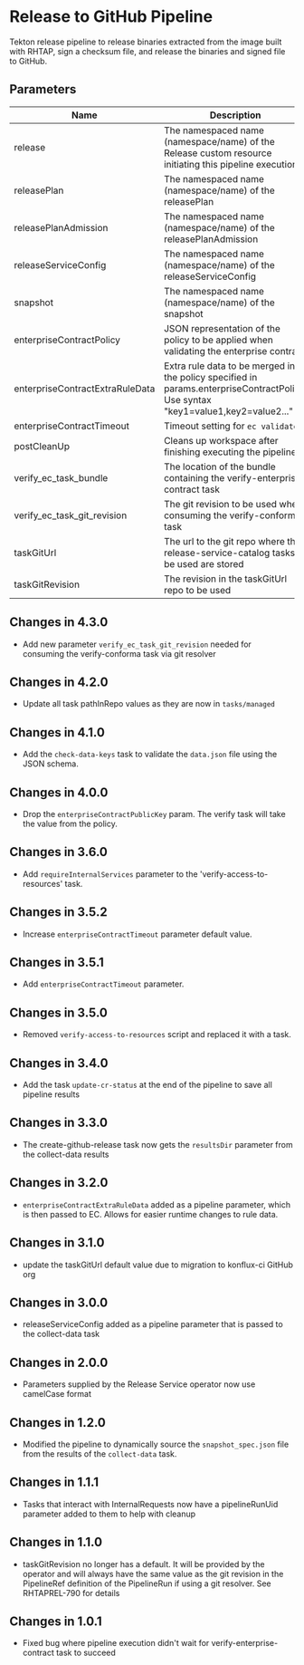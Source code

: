 # Release to GitHub Pipeline

Tekton release pipeline to release binaries extracted from the image built with RHTAP, sign a checksum file, and release the binaries and signed file to GitHub.

## Parameters

| Name                            | Description                                                                                                                        | Optional | Default value                                             |
|---------------------------------|------------------------------------------------------------------------------------------------------------------------------------|----------|-----------------------------------------------------------|
| release                         | The namespaced name (namespace/name) of the Release custom resource initiating this pipeline execution                             | No       | -                                                         |
| releasePlan                     | The namespaced name (namespace/name) of the releasePlan                                                                            | No       | -                                                         |
| releasePlanAdmission            | The namespaced name (namespace/name) of the releasePlanAdmission                                                                   | No       | -                                                         |
| releaseServiceConfig            | The namespaced name (namespace/name) of the releaseServiceConfig                                                                   | No       | -                                                         |
| snapshot                        | The namespaced name (namespace/name) of the snapshot                                                                               | No       | -                                                         |
| enterpriseContractPolicy        | JSON representation of the policy to be applied when validating the enterprise contract                                            | No       | -                                                         |
| enterpriseContractExtraRuleData | Extra rule data to be merged into the policy specified in params.enterpriseContractPolicy. Use syntax "key1=value1,key2=value2..." | Yes      | pipeline_intention=release                                | 
| enterpriseContractTimeout       | Timeout setting for `ec validate`                                                                                                  | Yes      | 40m0s                                                     |
| postCleanUp                     | Cleans up workspace after finishing executing the pipeline                                                                         | Yes      | true                                                      |
| verify_ec_task_bundle           | The location of the bundle containing the verify-enterprise-contract task                                                          | No       | -                                                         | 
| verify_ec_task_git_revision     | The git revision to be used when consuming the verify-conforma task                                                                | No       | -                                                         |
| taskGitUrl                      | The url to the git repo where the release-service-catalog tasks to be used are stored                                              | Yes      | https://github.com/konflux-ci/release-service-catalog.git |
| taskGitRevision                 | The revision in the taskGitUrl repo to be used                                                                                     | No       | -                                                         |

## Changes in 4.3.0
* Add new parameter `verify_ec_task_git_revision` needed for consuming the verify-conforma task
  via git resolver

## Changes in 4.2.0
* Update all task pathInRepo values as they are now in `tasks/managed`

## Changes in 4.1.0
* Add the `check-data-keys` task to validate the `data.json` file using the JSON schema.

## Changes in 4.0.0
* Drop the `enterpriseContractPublicKey` param. The verify task will take the value from the policy.

## Changes in 3.6.0
* Add `requireInternalServices` parameter to the 'verify-access-to-resources' task.

## Changes in 3.5.2
* Increase `enterpriseContractTimeout` parameter default value.

## Changes in 3.5.1
* Add `enterpriseContractTimeout` parameter.

## Changes in 3.5.0
* Removed `verify-access-to-resources` script and replaced it with a task.

## Changes in 3.4.0
- Add the task `update-cr-status` at the end of the pipeline to save all pipeline results

## Changes in 3.3.0
* The create-github-release task now gets the `resultsDir` parameter from the collect-data results

## Changes in 3.2.0
* `enterpriseContractExtraRuleData` added as a pipeline parameter, which is
  then passed to EC. Allows for easier runtime changes to rule data.

## Changes in 3.1.0
* update the taskGitUrl default value due to migration
  to konflux-ci GitHub org

## Changes in 3.0.0
* releaseServiceConfig added as a pipeline parameter that is passed to the collect-data task

## Changes in 2.0.0
* Parameters supplied by the Release Service operator now use camelCase format

## Changes in 1.2.0
* Modified the pipeline to dynamically source the `snapshot_spec.json`
  file from the results of the `collect-data` task.

## Changes in 1.1.1
* Tasks that interact with InternalRequests now have a pipelineRunUid parameter added to them to help with cleanup

## Changes in 1.1.0
* taskGitRevision no longer has a default. It will be provided by the operator and will always have the same value as
  the git revision in the PipelineRef definition of the PipelineRun if using a git resolver. See RHTAPREL-790 for details

## Changes in 1.0.1
* Fixed bug where pipeline execution didn't wait for verify-enterprise-contract task to succeed
